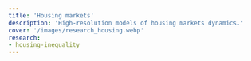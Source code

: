 ```yaml
---
title: 'Housing markets'
description: 'High-resolution models of housing markets dynamics.'
cover: '/images/research_housing.webp'
research:
- housing-inequality
---
```

